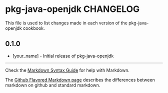 # pkg-java-openjdk CHANGELOG

This file is used to list changes made in each version of the pkg-java-openjdk cookbook.

## 0.1.0
- [your_name] - Initial release of pkg-java-openjdk

- - -
Check the [Markdown Syntax Guide](http://daringfireball.net/projects/markdown/syntax) for help with Markdown.

The [Github Flavored Markdown page](http://github.github.com/github-flavored-markdown/) describes the differences between markdown on github and standard markdown.
